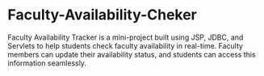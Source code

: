 # Faculty-Availability-Cheker
Faculty Availability Tracker is a mini-project built using JSP, JDBC, and Servlets to help students check faculty availability in real-time. Faculty members can update their availability status, and students can access this information seamlessly.
